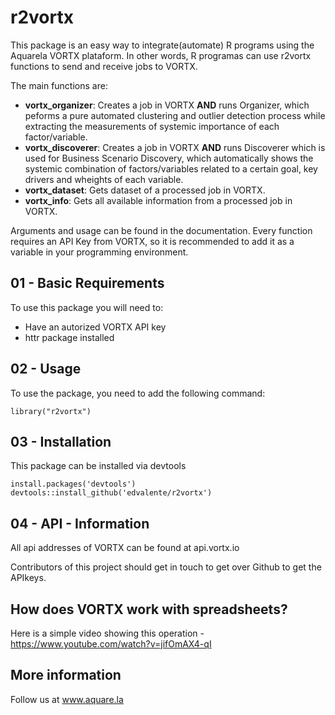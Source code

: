 # r2vortx
This package is an easy way to integrate(automate) R programs using the Aquarela VORTX plataform. In other words, R programas can use r2vortx functions to send and receive jobs to VORTX.

The main functions are:
 - **vortx_organizer**: Creates a job in VORTX **AND** runs Organizer, which peforms a pure automated clustering and outlier detection process while extracting the measurements of systemic importance of each factor/variable.
 - **vortx_discoverer**: Creates a job in VORTX **AND** runs Discoverer which is used for Business Scenario Discovery, which automatically shows the systemic combination of factors/variables related to a certain goal, key drivers and wheights of each variable.
 - **vortx_dataset**: Gets dataset of a processed job in VORTX.
 - **vortx_info**: Gets all available information from a processed job in VORTX.

Arguments and usage can be found in the documentation. Every function requires an API Key from VORTX, 
so it is recommended to add it as a variable in your programming environment.

## 01 - Basic Requirements

To use this package you will need to: 
  - Have an autorized VORTX API key 
  - httr package installed
  
## 02 - Usage

To use the package, you need to add the following command:
```
library("r2vortx")
```

## 03 - Installation

This package can be installed via devtools
```
install.packages('devtools')
devtools::install_github('edvalente/r2vortx')
```

## 04 - API - Information
All api addresses of VORTX can be found at api.vortx.io 

Contributors of this project should get in touch to get over Github to get the APIkeys. 

## How does VORTX work with spreadsheets? 
Here is a simple video showing this operation - https://www.youtube.com/watch?v=jifOmAX4-qI

## More information
Follow us at www.aquare.la 
